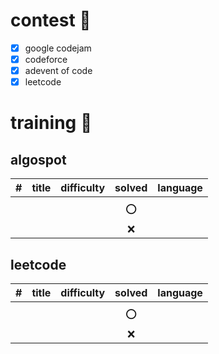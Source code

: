 # contest  🎉
- [x] google codejam 
- [x] codeforce
- [x] adevent of code
- [x] leetcode

# training 🏃
## algospot
|  #   | title | difficulty | solved | language |
| :--: | :---: | :--------: | :----: | :------: |
|      |       |            |        |          |
|      |       |            |   ⭕️    |          |
|      |       |            |   ❌    |          |



## leetcode
|  #   | title | difficulty | solved | language |
| :--: | :---: | :--------: | :----: | :------: |
|      |       |            |        |          |
|      |       |            |   ⭕️    |          |
|      |       |            |   ❌    |          |


